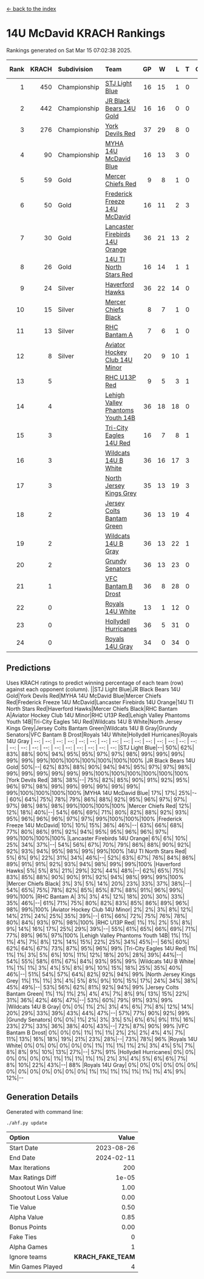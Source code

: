 [<- back to the index](readme.md)
# 14U McDavid KRACH Rankings
Rankings generated on Sat Mar 15 07:02:38 2025.

Rank|KRACH|Subdivision|Team|GP|W|L|T|OTW|OTL|SoS|Exp Wins|Win Diff
---:|---:|:---|:---|---:|---:|---:|---:|---:|---:|---:|---:|---:
1|450|Championship|[STJ Light Blue](https://gamesheetstats.com/seasons/3659/teams/140639/schedule)|16|15|1|0|0|0|43|15.8|-0.0
2|442|Championship|[JR Black Bears 14U Gold](https://gamesheetstats.com/seasons/3659/teams/140633/schedule)|16|16|0|0|1|0|5|16.8|-0.0
3|276|Championship|[York Devils Red](https://gamesheetstats.com/seasons/3659/teams/140644/schedule)|37|29|8|0|0|0|350|29.8|-0.0
4|90|Championship|[MYHA 14U McDavid Blue](https://gamesheetstats.com/seasons/3659/teams/140636/schedule)|16|13|3|0|0|0|43|13.9|0.0
5|59|Gold|[Mercer Chiefs Red](https://gamesheetstats.com/seasons/3659/teams/140606/schedule)|9|8|1|0|0|0|30|8.9|0.0
6|50|Gold|[Frederick Freeze 14U McDavid](https://gamesheetstats.com/seasons/3659/teams/140628/schedule)|16|11|2|3|0|0|41|13.4|0.0
7|30|Gold|[Lancaster Firebirds 14U Orange](https://gamesheetstats.com/seasons/3659/teams/140634/schedule)|36|21|13|2|0|0|92|22.9|0.0
8|26|Gold|[14U TI North Stars Red](https://gamesheetstats.com/seasons/3659/teams/140626/schedule)|16|14|1|1|0|0|4|15.4|0.0
9|24|Silver|[Haverford Hawks](https://gamesheetstats.com/seasons/3659/teams/140630/schedule)|36|22|14|0|0|0|80|22.9|0.0
10|15|Silver|[Mercer Chiefs Black](https://gamesheetstats.com/seasons/3659/teams/140605/schedule)|8|7|1|0|0|0|2|7.9|0.0
11|13|Silver|[RHC Bantam A](https://gamesheetstats.com/seasons/3659/teams/140618/schedule)|7|6|1|0|0|0|2|6.9|0.0
12|8|Silver|[Aviator Hockey Club 14U Minor](https://gamesheetstats.com/seasons/3659/teams/140627/schedule)|20|9|10|1|0|0|90|10.4|0.0
13|5||[RHC U13P Red](https://gamesheetstats.com/seasons/3659/teams/140619/schedule)|9|5|3|1|1|0|30|6.4|0.0
14|4||[Lehigh Valley Phantoms Youth 14B](https://gamesheetstats.com/seasons/3659/teams/140635/schedule)|36|18|18|0|2|1|45|18.9|0.0
15|3||[Tri-City Eagles 14U Red](https://gamesheetstats.com/seasons/3659/teams/140640/schedule)|16|7|8|1|1|0|56|8.4|0.0
16|3||[Wildcats 14U B White](https://gamesheetstats.com/seasons/3659/teams/140643/schedule)|36|16|17|3|2|1|27|18.4|0.0
17|3||[North Jersey Kings Grey](https://gamesheetstats.com/seasons/3659/teams/140637/schedule)|35|13|19|3|1|1|22|15.4|0.0
18|2||[Jersey Colts Bantam Green](https://gamesheetstats.com/seasons/3659/teams/140632/schedule)|36|13|19|4|1|1|16|15.9|0.0
19|2||[Wildcats 14U B Gray](https://gamesheetstats.com/seasons/3659/teams/140642/schedule)|36|13|22|1|0|0|26|14.4|0.0
20|2||[Grundy Senators](https://gamesheetstats.com/seasons/3659/teams/140629/schedule)|36|13|23|0|0|2|77|13.9|0.0
21|1||[VFC Bantam B Drost](https://gamesheetstats.com/seasons/3659/teams/140641/schedule)|36|8|28|0|1|2|93|8.9|0.0
22|0||[Royals 14U White](https://gamesheetstats.com/seasons/3659/teams/140620/schedule)|13|1|12|0|0|1|78|1.9|0.0
23|0||[Hollydell Hurricanes](https://gamesheetstats.com/seasons/3659/teams/140631/schedule)|36|5|31|0|0|1|17|5.9|0.0
24|0||[Royals 14U Gray](https://gamesheetstats.com/seasons/3659/teams/140638/schedule)|34|0|34|0|0|0|46|0.9|0.0

## Predictions
Uses KRACH ratings to predict winning percentage of each team (row) against each opponent (column).
||STJ Light Blue|JR Black Bears 14U Gold|York Devils Red|MYHA 14U McDavid Blue|Mercer Chiefs Red|Frederick Freeze 14U McDavid|Lancaster Firebirds 14U Orange|14U TI North Stars Red|Haverford Hawks|Mercer Chiefs Black|RHC Bantam A|Aviator Hockey Club 14U Minor|RHC U13P Red|Lehigh Valley Phantoms Youth 14B|Tri-City Eagles 14U Red|Wildcats 14U B White|North Jersey Kings Grey|Jersey Colts Bantam Green|Wildcats 14U B Gray|Grundy Senators|VFC Bantam B Drost|Royals 14U White|Hollydell Hurricanes|Royals 14U Gray
| --: | --: | --: | --: | --: | --: | --: | --: | --: | --: | --: | --: | --: | --: | --: | --: | --: | --: | --: | --: | --: | --: | --: | --: | --: 
|STJ Light Blue|--| 50%| 62%| 83%| 88%| 90%| 94%| 95%| 95%| 97%| 97%| 98%| 99%| 99%| 99%| 99%| 99%| 99%|100%|100%|100%|100%|100%|100%
|JR Black Bears 14U Gold| 50%|--| 62%| 83%| 88%| 90%| 94%| 94%| 95%| 97%| 97%| 98%| 99%| 99%| 99%| 99%| 99%| 99%|100%|100%|100%|100%|100%|100%
|York Devils Red| 38%| 38%|--| 75%| 82%| 85%| 90%| 91%| 92%| 95%| 96%| 97%| 98%| 99%| 99%| 99%| 99%| 99%| 99%| 99%|100%|100%|100%|100%
|MYHA 14U McDavid Blue| 17%| 17%| 25%|--| 60%| 64%| 75%| 78%| 79%| 86%| 88%| 92%| 95%| 96%| 97%| 97%| 97%| 98%| 98%| 98%| 99%|100%|100%|100%
|Mercer Chiefs Red| 12%| 12%| 18%| 40%|--| 54%| 66%| 69%| 71%| 80%| 82%| 88%| 92%| 93%| 95%| 96%| 96%| 96%| 97%| 97%| 99%|100%|100%|100%
|Frederick Freeze 14U McDavid| 10%| 10%| 15%| 36%| 46%|--| 63%| 66%| 68%| 77%| 80%| 86%| 91%| 92%| 94%| 95%| 95%| 96%| 96%| 97%| 99%|100%|100%|100%
|Lancaster Firebirds 14U Orange|  6%|  6%| 10%| 25%| 34%| 37%|--| 54%| 56%| 67%| 70%| 79%| 86%| 88%| 90%| 92%| 92%| 93%| 94%| 95%| 98%| 99%| 99%|100%
|14U TI North Stars Red|  5%|  6%|  9%| 22%| 31%| 34%| 46%|--| 52%| 63%| 67%| 76%| 84%| 86%| 89%| 91%| 91%| 92%| 93%| 94%| 98%| 99%| 99%|100%
|Haverford Hawks|  5%|  5%|  8%| 21%| 29%| 32%| 44%| 48%|--| 62%| 65%| 75%| 83%| 85%| 88%| 90%| 90%| 91%| 92%| 94%| 98%| 99%| 99%|100%
|Mercer Chiefs Black|  3%|  3%|  5%| 14%| 20%| 23%| 33%| 37%| 38%|--| 54%| 65%| 75%| 78%| 82%| 85%| 85%| 87%| 88%| 91%| 96%| 99%| 99%|100%
|RHC Bantam A|  3%|  3%|  4%| 12%| 18%| 20%| 30%| 33%| 35%| 46%|--| 61%| 71%| 75%| 80%| 82%| 83%| 85%| 86%| 89%| 96%| 98%| 99%|100%
|Aviator Hockey Club 14U Minor|  2%|  2%|  3%|  8%| 12%| 14%| 21%| 24%| 25%| 35%| 39%|--| 61%| 66%| 72%| 75%| 76%| 78%| 80%| 84%| 93%| 97%| 98%|100%
|RHC U13P Red|  1%|  1%|  2%|  5%|  8%|  9%| 14%| 16%| 17%| 25%| 29%| 39%|--| 55%| 61%| 65%| 66%| 69%| 71%| 77%| 89%| 96%| 97%|100%
|Lehigh Valley Phantoms Youth 14B|  1%|  1%|  1%|  4%|  7%|  8%| 12%| 14%| 15%| 22%| 25%| 34%| 45%|--| 56%| 60%| 62%| 64%| 67%| 73%| 87%| 95%| 96%| 99%
|Tri-City Eagles 14U Red|  1%|  1%|  1%|  3%|  5%|  6%| 10%| 11%| 12%| 18%| 20%| 28%| 39%| 44%|--| 54%| 55%| 58%| 61%| 67%| 84%| 93%| 95%| 99%
|Wildcats 14U B White|  1%|  1%|  1%|  3%|  4%|  5%|  8%|  9%| 10%| 15%| 18%| 25%| 35%| 40%| 46%|--| 51%| 54%| 57%| 64%| 82%| 92%| 94%| 99%
|North Jersey Kings Grey|  1%|  1%|  1%|  3%|  4%|  5%|  8%|  9%| 10%| 15%| 17%| 24%| 34%| 38%| 45%| 49%|--| 53%| 56%| 62%| 81%| 92%| 94%| 99%
|Jersey Colts Bantam Green|  1%|  1%|  1%|  2%|  4%|  4%|  7%|  8%|  9%| 13%| 15%| 22%| 31%| 36%| 42%| 46%| 47%|--| 53%| 60%| 79%| 91%| 93%| 99%
|Wildcats 14U B Gray|  0%|  0%|  1%|  2%|  3%|  4%|  6%|  7%|  8%| 12%| 14%| 20%| 29%| 33%| 39%| 43%| 44%| 47%|--| 57%| 77%| 90%| 92%| 99%
|Grundy Senators|  0%|  0%|  1%|  2%|  3%|  3%|  5%|  6%|  6%|  9%| 11%| 16%| 23%| 27%| 33%| 36%| 38%| 40%| 43%|--| 72%| 87%| 90%| 99%
|VFC Bantam B Drost|  0%|  0%|  0%|  1%|  1%|  1%|  2%|  2%|  2%|  4%|  4%|  7%| 11%| 13%| 16%| 18%| 19%| 21%| 23%| 28%|--| 73%| 78%| 96%
|Royals 14U White|  0%|  0%|  0%|  0%|  0%|  0%|  1%|  1%|  1%|  1%|  2%|  3%|  4%|  5%|  7%|  8%|  8%|  9%| 10%| 13%| 27%|--| 57%| 91%
|Hollydell Hurricanes|  0%|  0%|  0%|  0%|  0%|  0%|  1%|  1%|  1%|  1%|  1%|  2%|  3%|  4%|  5%|  6%|  6%|  7%|  8%| 10%| 22%| 43%|--| 88%
|Royals 14U Gray|  0%|  0%|  0%|  0%|  0%|  0%|  0%|  0%|  0%|  0%|  0%|  0%|  0%|  1%|  1%|  1%|  1%|  1%|  1%|  1%|  4%|  9%| 12%|--

## Generation Details

Generated with command line:
```
./ahf.py update
```

| Option | Value |
| :----- | ----: |
| Start Date | 2023-08-26 |
| End Date | 2024-02-11 |
| Max Iterations | 200 |
| Max Ratings Diff | 1e-05 |
| Shootout Win Value | 1.00 |
| Shootout Loss Value | 0.00 |
| Tie Value | 0.50 |
| Alpha Value | 0.85 |
| Bonus Points | 0.00 |
| Fake Ties | 0 |
| Alpha Games | 1 |
| Ignore teams | __KRACH_FAKE_TEAM__ |
| Min Games Played | 4 |

